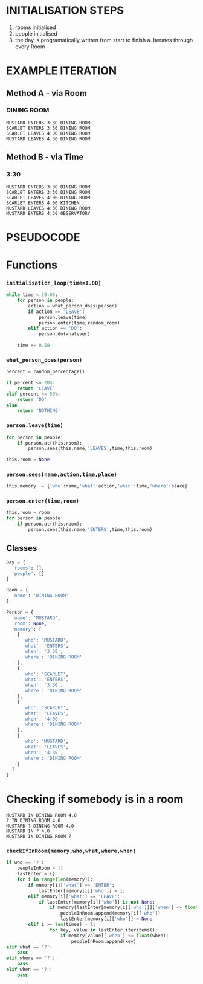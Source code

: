 # INITIALISATION STEPS
  1. rooms initialised
  2. people initialised
  3. the day is programatically written from start to finish
    a. Iterates through every Room


# EXAMPLE ITERATION
## Method A - via Room
###  DINING ROOM
    MUSTARD ENTERS 3:30 DINING ROOM 
    SCARLET ENTERS 3:30 DINING ROOM
    SCARLET LEAVES 4:00 DINING ROOM
    MUSTARD LEAVES 4:30 DINING ROOM
## Method B - via Time
### 3:30
    MUSTARD ENTERS 3:30 DINING ROOM
    SCARLET ENTERS 3:30 DINING ROOM
    SCARLET LEAVES 4:00 DINING ROOM
    SCARLET ENTERS 4:00 KITCHEN
    MUSTARD LEAVES 4:30 DINING ROOM
    MUSTARD ENTERS 4:30 OBSERVATORY

# PSEUDOCODE
# Functions
### `initialisation_loop(time=1.00)`
```python
while time < 10.00:
    for person in people:
        action = what_person_does(person)
        if action == 'LEAVE':
            person.leave(time)
            person.enter(time,random_room)
        elif action == 'DO':
            person.do(whatever)
    
    time += 0.50
```
### `what_person_does(person)`
```python
percent = random_percentage()

if percent <= 20%:
    return 'LEAVE'
elif percent <= 50%:
    return 'DO'
else
    return 'NOTHING'
```
### `person.leave(time)`
```python
for person in people:
    if person.at(this.room):
        person.sees(this.name,'LEAVES',time,this.room)
        
this.room = None
```
### `person.sees(name,action,time,place)`
```python
this.memory += {'who':name,'what':action,'when':time,'where':place}
```
### `person.enter(time,room)`
```python
this.room = room
for person in people:
    if person.at(this.room):
        person.sees(this.name,'ENTERS',time,this.room)

```
## Classes
```python
Day = {
  'rooms': [],
  'people': []
}

Room = {
  'name': 'DINING ROOM'
}

Person = {
  'name': 'MUSTARD',
  'room': None,
  'memory': [
    {
      'who': 'MUSTARD',
      'what': 'ENTERS',
      'when': '3:30',
      'where': 'DINING ROOM'
    },
    {
      'who': 'SCARLET',
      'what': 'ENTERS',
      'when': '3:30',
      'where': 'DINING ROOM'
    },
    {
      'who': 'SCARLET',
      'what': 'LEAVES',
      'when': '4:00',
      'where': 'DINING ROOM'
    },
    {
      'who': 'MUSTARD',
      'what': 'LEAVES',
      'when': '4:30',
      'where': 'DINING ROOM'
    }
  ]
}
```

# Checking if somebody is in a room
    MUSTARD IN DINING ROOM 4.0
    ? IN DINING ROOM 4.0
    MUSTARD ? DINING ROOM 4.0
    MUSTARD IN ? 4.0
    MUSTARD IN DINING ROOM ?

### `checkIfInRoom(memory,who,what,where,when)`
```python
if who == '?':
    peopleInRoom = []
    lastEnter = {}
    for i in range(len(memory)):
        if memory[i]['what'] == 'ENTER':
            lastEnter[memory[i]['who']] = i;
        elif memory[i]['what'] == 'LEAVE':
            if lastEnter[memory[i]['who']] is not None:
                if memory[lastEnter[memory[i]['who']]]['when'] <= float(when) and memory[i]['when'] > float(when):
                    peopleInRoom.append(memory[i]['who'])
                    lastEnter[memory[i]['who']] = None
        elif i >= len(times) - 1:
                for key, value in lastEnter.iteritems():
                    if memory[value]['when'] <= float(when):
                        peopleInRoom.append(key)
elif what == '?':
    pass
elif where == '?':
    pass
elif when == '?':
    pass
```